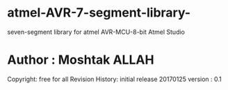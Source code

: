 # atmel-AVR-7-segment-library-
seven-segment library for atmel AVR-MCU-8-bit
Atmel Studio 
# Author   : Moshtak ALLAH 
Copyright: free for all 
Revision History: initial release 20170125
version : 0.1


